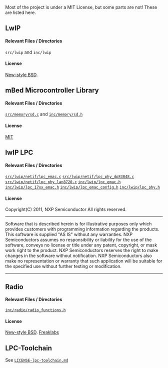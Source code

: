 Most of the project is under a MIT License, but some parts are not!
These are listed here.

## LwIP ##

#### Relevant Files / Directories

`src/lwip` and `inc/lwip`

#### License

[New-style BSD](http://opensource.org/licenses/BSD-3-Clause).

## mBed Microcontroller Library ##

#### Relevant Files / Directories

[`src/memory/sd.c`](src/memory/sd.c) and [`inc/memory/sd.h`](inc/memory/sd.h)

#### License

[MIT](http://opensource.org/licenses/MIT)

## lwIP LPC ##

#### Relevant Files / Directories

[`src/lwip/netif/lpc_emac.c`](src/lwip/netif/lpc_emac.c)
[`src/lwip/netif/lpc_phy_dp83848.c`](src/lwip/netif/lpc_phy_dp83848.c)
[`src/lwip/netif/lpc_phy_lan8720.c`](src/lwip/netif/lpc_phy_lan8720.c)
[`inc/lwip/lpc_emac.h`](inc/lwip/lpc_emac.h)
[`inc/lwip/lpc_17xx_emac.h`](inc/lwip/lpc_17xx_emac.h)
[`inc/lwip/lpc_emac_config.h`](inc/lwip/lpc_emac_config.h)
[`inc/lwip/lpc_phy.h`](inc/lwip/lpc_phy.h)

#### License

Copyright(C) 2011, NXP Semiconductor
All rights reserved.

***********************************************************************
 Software that is described herein is for illustrative purposes only
 which provides customers with programming information regarding the
 products. This software is supplied "AS IS" without any warranties.
 NXP Semiconductors assumes no responsibility or liability for the
 use of the software, conveys no license or title under any patent,
 copyright, or mask work right to the product. NXP Semiconductors
 reserves the right to make changes in the software without
 notification. NXP Semiconductors also make no representation or
 warranty that such application will be suitable for the specified
 use without further testing or modification.
***********************************************************************

## Radio ##

#### Relevant Files / Directories

[`inc/radio/radio_functions.h`](inc/radio/radio_functions.h)

#### License

[New-style BSD](http://opensource.org/licenses/BSD-3-Clause).
[Freaklabs](http://www.freaklabs.org/)

## LPC-Toolchain

See [`LICENSE-lpc-toolchain.md`](LICENSE-lpc-toolchain.md)
